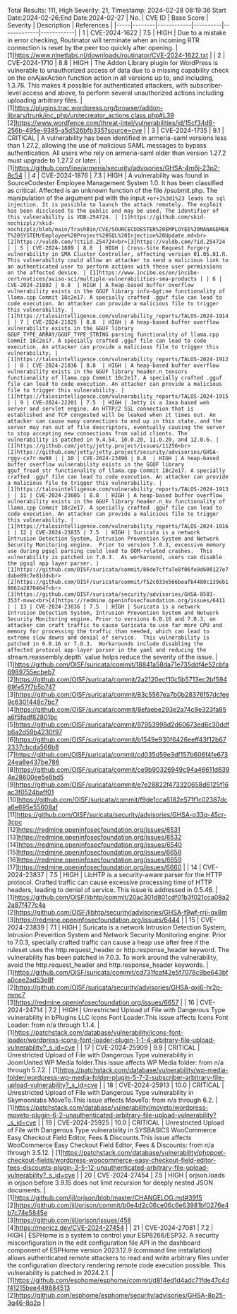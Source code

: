 Total Results: 111, High Severity: 21, Timestamp: 2024-02-28 08:19:36
Start Date:2024-02-26;End Date:2024-02-27
| No. | CVE ID | Base Score | Severity | Description | References |
|-----|--------|------------|----------|-------------|------------|
| 1 | CVE-2024-1622 | 7.5  | HIGH | Due to a mistake in error checking, Routinator will terminate when an incoming RTR connection is reset by the peer too quickly after opening. | [1]https://www.nlnetlabs.nl/downloads/routinator/CVE-2024-1622.txt |
| 2 | CVE-2024-1710 | 8.8  | HIGH | The Addon Library plugin for WordPress is vulnerable to unauthorized access of data due to a missing capability check on the onAjaxAction function action in all versions up to, and including, 1.3.76. This makes it possible for authenticated attackers, with subscriber-level access and above, to perform several unauthorized actions including uploading arbitrary files. | [1]https://plugins.trac.wordpress.org/browser/addon-library/trunk/inc_php/unitecreator_actions.class.php#L39<br>[2]https://www.wordfence.com/threat-intel/vulnerabilities/id/15cf34d8-256b-495e-9385-a5d526bfb335?source=cve |
| 3 | CVE-2024-1735 | 9.1  | CRITICAL | A vulnerability has been identified in armeria-saml versions less than 1.27.2, allowing the use of malicious SAML messages to bypass authentication. All users who rely on armeria-saml older than version 1.27.2 must upgrade to 1.27.2 or later. | [1]https://github.com/line/armeria/security/advisories/GHSA-4m6j-23p2-8c54 |
| 4 | CVE-2024-1876 | 7.3  | HIGH | A vulnerability was found in SourceCodester Employee Management System 1.0. It has been classified as critical. Affected is an unknown function of the file /psubmit.php. The manipulation of the argument pid with the input `+or+1%3d1%23 leads to sql injection. It is possible to launch the attack remotely. The exploit has been disclosed to the public and may be used. The identifier of this vulnerability is VDB-254724. | [1]https://github.com/skid-nochizplz/skid-nochizplz/blob/main/TrashBin/CVE/SOURCECODESTER%20EMPLOYEE%20MANAGEMENT%20SYSTEM/Employee%20Project%20SQL%20Injection%20Update.md<br>[2]https://vuldb.com/?ctiid.254724<br>[3]https://vuldb.com/?id.254724 |
| 5 | CVE-2024-1889 | 8.8  | HIGH | Cross-Site Request Forgery vulnerability in SMA Cluster Controller, affecting version 01.05.01.R. This vulnerability could allow an attacker to send a malicious link to an authenticated user to perform actions with these user permissions on the affected device. | [1]https://www.incibe.es/en/incibe-cert/notices/aviso-sci/multiple-vulnerabilities-sma-products |
| 6 | CVE-2024-21802 | 8.8  | HIGH | A heap-based buffer overflow vulnerability exists in the GGUF library info-&gt;ne functionality of llama.cpp Commit 18c2e17. A specially crafted .gguf file can lead to code execution. An attacker can provide a malicious file to trigger this vulnerability. | [1]https://talosintelligence.com/vulnerability_reports/TALOS-2024-1914 |
| 7 | CVE-2024-21825 | 8.8  | HIGH | A heap-based buffer overflow vulnerability exists in the GGUF library GGUF_TYPE_ARRAY/GGUF_TYPE_STRING parsing functionality of llama.cpp Commit 18c2e17. A specially crafted .gguf file can lead to code execution. An attacker can provide a malicious file to trigger this vulnerability. | [1]https://talosintelligence.com/vulnerability_reports/TALOS-2024-1912 |
| 8 | CVE-2024-21836 | 8.8  | HIGH | A heap-based buffer overflow vulnerability exists in the GGUF library header.n_tensors functionality of llama.cpp Commit 18c2e17. A specially crafted .gguf file can lead to code execution. An attacker can provide a malicious file to trigger this vulnerability. | [1]https://talosintelligence.com/vulnerability_reports/TALOS-2024-1915 |
| 9 | CVE-2024-22201 | 7.5  | HIGH | Jetty is a Java based web server and servlet engine. An HTTP/2 SSL connection that is established and TCP congested will be leaked when it times out. An attacker can cause many connections to end up in this state, and the server may run out of file descriptors, eventually causing the server to stop accepting new connections from valid clients. The vulnerability is patched in 9.4.54, 10.0.20, 11.0.20, and 12.0.6. | [1]https://github.com/jetty/jetty.project/issues/11256<br>[2]https://github.com/jetty/jetty.project/security/advisories/GHSA-rggv-cv7r-mw98 |
| 10 | CVE-2024-23496 | 8.8  | HIGH | A heap-based buffer overflow vulnerability exists in the GGUF library gguf_fread_str functionality of llama.cpp Commit 18c2e17. A specially crafted .gguf file can lead to code execution. An attacker can provide a malicious file to trigger this vulnerability. | [1]https://talosintelligence.com/vulnerability_reports/TALOS-2024-1913 |
| 11 | CVE-2024-23605 | 8.8  | HIGH | A heap-based buffer overflow vulnerability exists in the GGUF library header.n_kv functionality of llama.cpp Commit 18c2e17. A specially crafted .gguf file can lead to code execution. An attacker can provide a malicious file to trigger this vulnerability. | [1]https://talosintelligence.com/vulnerability_reports/TALOS-2024-1916 |
| 12 | CVE-2024-23835 | 7.5  | HIGH | Suricata is a network Intrusion Detection System, Intrusion Prevention System and Network Security Monitoring engine.  Prior to version 7.0.3, excessive memory use during pgsql parsing could lead to OOM-related crashes.  This vulnerability is patched in 7.0.3.  As workaround, users can disable the pgsql app layer parser. | [1]https://github.com/OISF/suricata/commit/86de7cffa7e8f06fe9d600127e7dabe89c7e81dd<br>[2]https://github.com/OISF/suricata/commit/f52c033e566beafb4480c139eb18662a2870464f<br>[3]https://github.com/OISF/suricata/security/advisories/GHSA-8583-353f-mvwc<br>[4]https://redmine.openinfosecfoundation.org/issues/6411 |
| 13 | CVE-2024-23836 | 7.5  | HIGH | Suricata is a network Intrusion Detection System, Intrusion Prevention System and Network Security Monitoring engine. Prior to versions 6.0.16 and 7.0.3, an attacker can craft traffic to cause Suricata to use far more CPU and memory for processing the traffic than needed, which can lead to extreme slow downs and denial of service.  This vulnerability is patched in 6.0.16 or 7.0.3.  Workarounds include disabling the affected protocol app-layer parser in the yaml and reducing the `stream.reassembly.depth` value helps reduce the severity of the issue. | [1]https://github.com/OISF/suricata/commit/18841a58da71e735ddf4e52cbfa6989755ecbeb7<br>[2]https://github.com/OISF/suricata/commit/2a2120ecf10c5b5713ec2bf59469fe57f7b5b747<br>[3]https://github.com/OISF/suricata/commit/83c5567ea7b0b28376f57dcfee9c6301448c7bc7<br>[4]https://github.com/OISF/suricata/commit/8efaebe293e2a74c8e323fa85a6f5fadf82801bc<br>[5]https://github.com/OISF/suricata/commit/97953998d2d60673ed6c30ddfb6a2d59b4230f97<br>[6]https://github.com/OISF/suricata/commit/b1549e930f6426eeff43f12b672337cbcda566b8<br>[7]https://github.com/OISF/suricata/commit/cd035d59e3df157b606f4fe67324ea8e437be786<br>[8]https://github.com/OISF/suricata/commit/ce9b90326949c94a46611d6394e28600ee5e8bd5<br>[9]https://github.com/OISF/suricata/commit/e7e28822f473320658d6125f16ac3f0524baff01<br>[10]https://github.com/OISF/suricata/commit/f9de1cca6182e571f1c02387dca6e695e55608af<br>[11]https://github.com/OISF/suricata/security/advisories/GHSA-q33q-45cr-3cpc<br>[12]https://redmine.openinfosecfoundation.org/issues/6531<br>[13]https://redmine.openinfosecfoundation.org/issues/6532<br>[14]https://redmine.openinfosecfoundation.org/issues/6540<br>[15]https://redmine.openinfosecfoundation.org/issues/6658<br>[16]https://redmine.openinfosecfoundation.org/issues/6659<br>[17]https://redmine.openinfosecfoundation.org/issues/6660 |
| 14 | CVE-2024-23837 | 7.5  | HIGH | LibHTP is a security-aware parser for the HTTP protocol. Crafted traffic can cause excessive processing time of HTTP headers, leading to denial of service. This issue is addressed in 0.5.46. | [1]https://github.com/OISF/libhtp/commit/20ac301d801cdf01b3f021cca08a22a87f477c4a<br>[2]https://github.com/OISF/libhtp/security/advisories/GHSA-f9wf-rrjj-qx8m<br>[3]https://redmine.openinfosecfoundation.org/issues/6444 |
| 15 | CVE-2024-23839 | 7.1  | HIGH | Suricata is a network Intrusion Detection System, Intrusion Prevention System and Network Security Monitoring engine.  Prior to 7.0.3, specially crafted traffic can cause a heap use after free if the ruleset uses the http.request_header or http.response_header keyword.  The vulnerability has been patched in 7.0.3.  To work around the vulnerability, avoid the http.request_header and http.response_header keywords. | [1]https://github.com/OISF/suricata/commit/cd731fcaf42e5f7078c9be643bfa0cee2ad53e8f<br>[2]https://github.com/OISF/suricata/security/advisories/GHSA-qxj6-hr2p-mmc7<br>[3]https://redmine.openinfosecfoundation.org/issues/6657 |
| 16 | CVE-2024-24714 | 7.2  | HIGH | Unrestricted Upload of File with Dangerous Type vulnerability in bPlugins LLC Icons Font Loader.This issue affects Icons Font Loader: from n/a through 1.1.4. | [1]https://patchstack.com/database/vulnerability/icons-font-loader/wordpress-icons-font-loader-plugin-1-1-4-arbitrary-file-upload-vulnerability?_s_id=cve |
| 17 | CVE-2024-25909 | 9.9  | CRITICAL | Unrestricted Upload of File with Dangerous Type vulnerability in JoomUnited WP Media folder.This issue affects WP Media folder: from n/a through 5.7.2. | [1]https://patchstack.com/database/vulnerability/wp-media-folder/wordpress-wp-media-folder-plugin-5-7-2-subscriber-arbitrary-file-upload-vulnerability?_s_id=cve |
| 18 | CVE-2024-25913 | 10.0  | CRITICAL | Unrestricted Upload of File with Dangerous Type vulnerability in Skymoonlabs MoveTo.This issue affects MoveTo: from n/a through 6.2. | [1]https://patchstack.com/database/vulnerability/moveto/wordpress-moveto-plugin-6-2-unauthenticated-arbitrary-file-upload-vulnerability?_s_id=cve |
| 19 | CVE-2024-25925 | 10.0  | CRITICAL | Unrestricted Upload of File with Dangerous Type vulnerability in SYSBASICS WooCommerce Easy Checkout Field Editor, Fees & Discounts.This issue affects WooCommerce Easy Checkout Field Editor, Fees & Discounts: from n/a through 3.5.12. | [1]https://patchstack.com/database/vulnerability/phppoet-checkout-fields/wordpress-woocommerce-easy-checkout-field-editor-fees-discounts-plugin-3-5-12-unauthenticated-arbitrary-file-upload-vulnerability?_s_id=cve |
| 20 | CVE-2024-27454 | 7.5  | HIGH | orjson.loads in orjson before 3.9.15 does not limit recursion for deeply nested JSON documents. | [1]https://github.com/ijl/orjson/blob/master/CHANGELOG.md#3915<br>[2]https://github.com/ijl/orjson/commit/b0e4d2c06ce06c6e63981bf0276e4b7c74e5845e<br>[3]https://github.com/ijl/orjson/issues/458<br>[4]https://monicz.dev/CVE-2024-27454 |
| 21 | CVE-2024-27081 | 7.2  | HIGH | ESPHome is a system to control your ESP8266/ESP32. A security misconfiguration in the edit configuration file API in the dashboard component of ESPHome version 2023.12.9 (command line installation) allows authenticated remote attackers to read and write arbitrary files under the configuration directory rendering remote code execution possible.  This vulnerability is patched in 2024.2.1. | [1]https://github.com/esphome/esphome/commit/d814ed1d4adc71fde47c4df41215bee449884513<br>[2]https://github.com/esphome/esphome/security/advisories/GHSA-8p25-3q46-8q2p |
